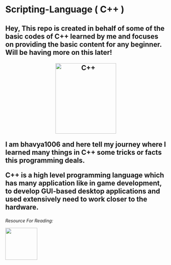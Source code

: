 # Scripting-Language ( C++ )

<h2>
Hey, This repo is created in behalf of some of the basic codes of C++ learned by me and focuses on providing the basic content for any beginner.
Will be having more on this later!

<p align='center'>
<img src='https://upload.wikimedia.org/wikipedia/commons/thumb/1/18/ISO_C%2B%2B_Logo.svg/800px-ISO_C%2B%2B_Logo.svg.png' width = 190 height = 220 alt = "C++">
</p>

<p>
I am bhavya1006 and here tell my journey where I learned many things in C++ some tricks or facts this programming deals.

C++ is a high level programming language which has many application like in game development, to develop GUI-based desktop applications and used extensively need to work closer to the hardware.

</h2>

<i>Resource For Reading:</i> 

<a href='https://www.simplilearn.com/tutorials/cpp-tutorial/top-uses-of-c-plus-plus-programming'><img src='https://www.simplilearn.com/ice9/new_logo.svgz' width=100></a>